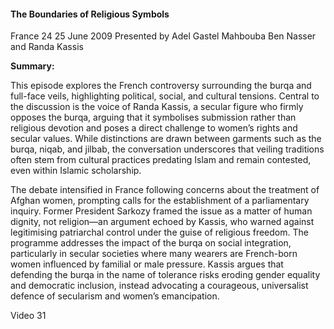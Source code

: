 <h4>The Boundaries of Religious Symbols</h4>
France 24
25 June 2009
Presented by Adel Gastel
Mahbouba Ben Nasser and Randa Kassis

<b>Summary:</b>

This episode explores the French controversy surrounding the burqa and full-face veils, highlighting political, social, and cultural tensions. Central to the discussion is the voice of Randa Kassis, a secular figure who firmly opposes the burqa, arguing that it symbolises submission rather than religious devotion and poses a direct challenge to women’s rights and secular values. While distinctions are drawn between garments such as the burqa, niqab, and jilbab, the conversation underscores that veiling traditions often stem from cultural practices predating Islam and remain contested, even within Islamic scholarship.

The debate intensified in France following concerns about the treatment of Afghan women, prompting calls for the establishment of a parliamentary inquiry. Former President Sarkozy framed the issue as a matter of human dignity, not religion—an argument echoed by Kassis, who warned against legitimising patriarchal control under the guise of religious freedom. The programme addresses the impact of the burqa on social integration, particularly in secular societies where many wearers are French-born women influenced by familial or male pressure. Kassis argues that defending the burqa in the name of tolerance risks eroding gender equality and democratic inclusion, instead advocating a courageous, universalist defence of secularism and women’s emancipation.

Video 31
